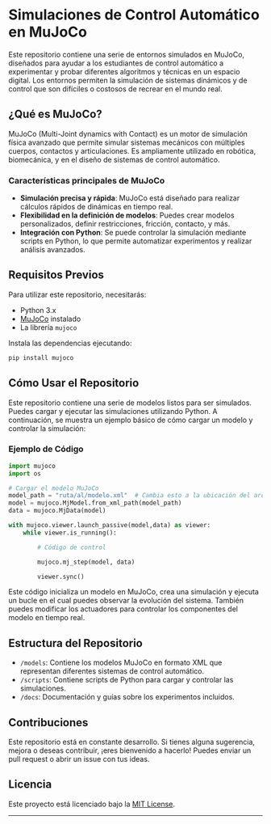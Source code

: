 # Simulaciones de Control Automático en MuJoCo

Este repositorio contiene una serie de entornos simulados en MuJoCo, diseñados para ayudar a los estudiantes de control automático a experimentar y probar diferentes algoritmos y técnicas en un espacio digital. Los entornos permiten la simulación de sistemas dinámicos y de control que son difíciles o costosos de recrear en el mundo real.

## ¿Qué es MuJoCo?

MuJoCo (Multi-Joint dynamics with Contact) es un motor de simulación física avanzado que permite simular sistemas mecánicos con múltiples cuerpos, contactos y articulaciones. Es ampliamente utilizado en robótica, biomecánica, y en el diseño de sistemas de control automático.

### Características principales de MuJoCo

- **Simulación precisa y rápida**: MuJoCo está diseñado para realizar cálculos rápidos de dinámicas en tiempo real.
- **Flexibilidad en la definición de modelos**: Puedes crear modelos personalizados, definir restricciones, fricción, contacto, y más.
- **Integración con Python**: Se puede controlar la simulación mediante scripts en Python, lo que permite automatizar experimentos y realizar análisis avanzados.

## Requisitos Previos

Para utilizar este repositorio, necesitarás:

- Python 3.x
- [MuJoCo](http://www.mujoco.org/) instalado
- La librería `mujoco`

Instala las dependencias ejecutando:

```bash
pip install mujoco
```

## Cómo Usar el Repositorio

Este repositorio contiene una serie de modelos listos para ser simulados. Puedes cargar y ejecutar las simulaciones utilizando Python. A continuación, se muestra un ejemplo básico de cómo cargar un modelo y controlar la simulación:

### Ejemplo de Código

```python
import mujoco
import os

# Cargar el modelo MuJoCo
model_path = "ruta/al/modelo.xml"  # Cambia esto a la ubicación del archivo XML
model = mujoco.MjModel.from_xml_path(model_path)
data = mujoco.MjData(model)

with mujoco.viewer.launch_passive(model,data) as viewer:
    while viewer.is_running():

        # Código de control

        mujoco.mj_step(model, data)

        viewer.sync()
```

Este código inicializa un modelo en MuJoCo, crea una simulación y ejecuta un bucle en el cual puedes observar la evolución del sistema. También puedes modificar los actuadores para controlar los componentes del modelo en tiempo real.

## Estructura del Repositorio

- `/models`: Contiene los modelos MuJoCo en formato XML que representan diferentes sistemas de control automático.
- `/scripts`: Contiene scripts de Python para cargar y controlar las simulaciones.
- `/docs`: Documentación y guías sobre los experimentos incluidos.

## Contribuciones

Este repositorio está en constante desarrollo. Si tienes alguna sugerencia, mejora o deseas contribuir, ¡eres bienvenido a hacerlo! Puedes enviar un pull request o abrir un issue con tus ideas.

## Licencia

Este proyecto está licenciado bajo la [MIT License](LICENSE).

---
